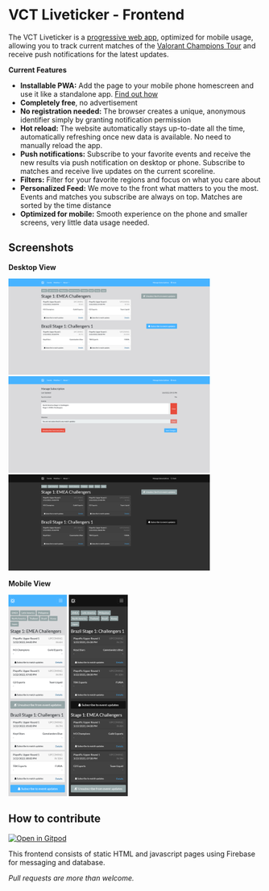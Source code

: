# VCT Liveticker - Frontend

The VCT Liveticker is a [progressive web app](https://en.wikipedia.org/wiki/Progressive_web_application), optimized for mobile usage, 
allowing you to track current matches of the [Valorant Champions Tour](https://www.vct.gg/) and receive push notifications for the latest updates.

**Current Features**
* **Installable PWA:** Add the page to your mobile phone homescreen and use it like a standalone app. [Find out how](https://browserhow.com/how-to-add-to-home-screen-shortcut-links-with-chrome-android/)
* **Completely free**, no advertisement
* **No registration needed:** The browser creates a unique, anonymous identifier simply by granting notification permission
* **Hot reload:** The website automatically stays up-to-date all the time, automatically refreshing once new data is available. No need to manually reload the app.
* **Push notifications:** Subscribe to your favorite events and receive the new results via push notification on desktop or phone. Subscribe to matches and receive live updates on the current scoreline.
* **Filters:** Filter for your favorite regions and focus on what you care about
* **Personalized Feed:** We move to the front what matters to you the most. Events and matches you subscribe are always on top. Matches are sorted by the time distance 
* **Optimized for mobile:** Smooth experience on the phone and smaller screens, very little data usage needed.

## Screenshots

**Desktop View**

<img alt="Event Overview in Light Mode" src="https://raw.githubusercontent.com/JamesCullum/vct-liveticker/main/.github/light-1.png" width="400"/> <img alt="Subscription Management Dashboard in Light Mode" src="https://raw.githubusercontent.com/JamesCullum/vct-liveticker/main/.github/light-2.png" width="400"/> <img alt="Event Overview in Dark Mode" src="https://raw.githubusercontent.com/JamesCullum/vct-liveticker/main/.github/dark-1.png" width="400"/>

**Mobile View**

<img alt="Mobile Event Overview in Light Mode" src="https://raw.githubusercontent.com/JamesCullum/vct-liveticker/main/.github/mobile-light-1.png" height="400"/> <img alt="Mobile Event Overview in Dark Mode" src="https://raw.githubusercontent.com/JamesCullum/vct-liveticker/main/.github/mobile-dark-1.png" height="400"/>

## How to contribute

[![Open in Gitpod](https://gitpod.io/button/open-in-gitpod.svg)](https://gitpod.io/#https://github.com/JamesCullum/vct-liveticker)

This frontend consists of static HTML and javascript pages using Firebase for messaging and database.

*Pull requests are more than welcome.*


